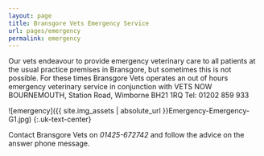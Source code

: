 ```yaml
---
layout: page
title: Bransgore Vets Emergency Service
url: pages/emergency
permalink: emergency
---
```


Our vets endeavour to provide emergency veterinary care to all patients at the usual practice premises in Bransgore, but sometimes this is not possible. For these times Bransgore Vets operates an out of hours emergency veterinary service in conjunction with VETS NOW BOURNEMOUTH, Station Road, Wimborne BH21 1RQ Tel: 01202 859 933

![emergency]({{ site.img_assets | absolute_url }}Emergency-Emergency-G1.jpg)
{:.uk-text-center}

Contact Bransgore Vets on _01425-672742_ and follow the advice on the answer phone message.

